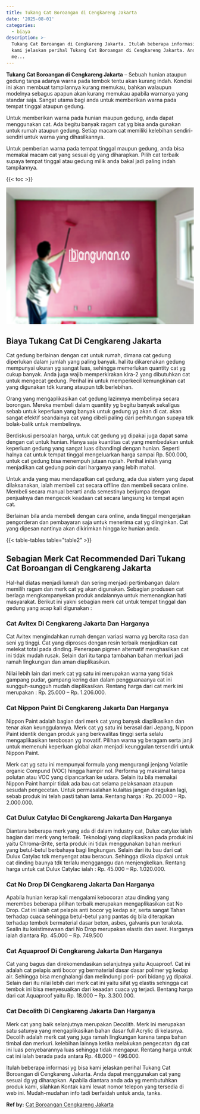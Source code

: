 ```yaml
---
title: Tukang Cat Boroangan di Cengkareng Jakarta
date: '2025-08-01'
categories:
  - biaya
description: >-
  Tukang Cat Boroangan di Cengkareng Jakarta. Itulah beberapa informasi yg bisa
  kami jelaskan perihal Tukang Cat Boroangan di Cengkareng Jakarta. Anda dapat
  me...
---
```


**Tukang Cat Boroangan di Cengkareng Jakarta** – Sebuah hunian ataupun gedung tanpa adanya warna pada tembok tentu akan kurang indah. Kondisi ini akan membuat tampilannya kurang memukau, bahkan walaupun modelnya sebagus apapun akan kurang memukau apabila warnanya yang standar saja. Sangat utama bagi anda untuk memberikan warna pada tempat tinggal ataupun gedung.

Untuk memberikan warna pada hunian maupun gedung, anda dapat menggunakan cat. Ada begitu banyak ragam cat yg bisa anda gunakan untuk rumah ataupun gedung. Setiap macam cat memiliki kelebihan sendiri-sendiri untuk warna yang dihasilkannya.

Untuk pemberian warna pada tempat tinggal maupun gedung, anda bisa memakai macam cat yang sesuai dg yang diharapkan. Pilih cat terbaik supaya tempat tinggal atau gedung milik anda bakal jadi paling indah tampilannya.

{{< toc >}}

![Tukang Cat Boroangan di Cengkareng Jakarta](/images/jasa-cat-murah40.png)

## Biaya Tukang Cat Di Cengkareng Jakarta

Cat gedung berlainan dengan cat untuk rumah, dimana cat gedung diperlukan dalam jumlah yang paling banyak. hal itu dikarenakan gedung mempunyai ukuran yg sangat luas, sehingga memerlukan quantity cat yg cukup banyak. Anda juga wajib memperkirakan kira-2 yang dibutuhkan cat untuk mengecat gedung. Perihal ini untuk memperkecil kemungkinan cat yang digunakan tdk kurang ataupun tdk berlebihan.

Orang yang mengaplikasikan cat gedung lazimnya membelinya secara borongan. Mereka membeli dalam quantity yg begitu banyak sekaligus sebab untuk keperluan yang banyak untuk gedung yg akan di cat. akan sangat efektif seandainya cat yang dibeli paling dari perhitungan supaya tdk bolak-balik untuk membelinya.

Berdiskusi persoalan harga, untuk cat gedung yg dipakai juga dapat sama dengan cat untuk hunian. Hanya saja kuantitas cat yang membedakan untuk keperluan gedung yang sangat luas dibandingi dengan hunian. Seperti halnya cat untuk tempat tinggal mengeluarkan harga sampai Rp. 500.000, untuk cat gedung bisa menempuh jutaan rupiah. Perihal inilah yang menjadikan cat gedung poin dari harganya yang lebih mahal.

Untuk anda yang mau mendapatkan cat gedung, ada dua sistem yang dapat dilaksanakan, ialah membeli cat secara offline dan membeli secara online. Membeli secara manual berarti anda semestinya berjumpa dengan penjualnya dan mengecek keadaan cat secara langsung ke tempat agen cat.

Berlainan bila anda membeli dengan cara online, anda tinggal mengerjakan pengorderan dan pembayaran saja untuk menerima cat yg diinginkan. Cat yang dipesan nantinya akan dikirimkan hingga ke hunian anda.

{{< table-tables table="table2" >}}

## Sebagian Merk Cat Recommended Dari Tukang Cat Boroangan di Cengkareng Jakarta

Hal-hal diatas menjadi lumrah dan sering menjadi pertimbangan dalam memilih ragam dan merk cat yg akan digunakan. Sebagian produsen cat berlaga mengkampanyekan produk andalannya untuk memenangkan hati masyarakat. Berikut ini yakni sebagian merk cat untuk tempat tinggal dan gedung yang acap kali digunakan :

### Cat Avitex Di Cengkareng Jakarta Dan Harganya

Cat Avitex mengindahkan rumah dengan variasi warna yg bercita rasa dan seni yg tinggi. Cat yang diproses dengan resin terbaik menjadikan cat melekat total pada dinding. Penerapan pigmen alternatif menghasilkan cat ini tidak mudah rusak. Selain dari itu tanpa tambahan bahan merkuri jadi ramah lingkungan dan aman diaplikasikan.

Nilai lebih lain dari merk cat yg satu ini merupakan warna yang tidak gampang pudar, gampang kering dan dalam pengguanaanya cat ini sungguh-sungguh mudah diaplikasikan. Rentang harga dari cat merk ini merupakan : Rp. 25.000 – Rp. 1.206.000.

### Cat Nippon Paint Di Cengkareng Jakarta Dan Harganya

Nippon Paint adalah bagian dari merk cat yang banyak diaplikasikan dan tenar akan keunggulannya. Merk cat yg satu ini berasal dari Jepang, Nippon Paint identik dengan produk yang berkwalitas tinggi serta selalu mengaplikasikan terobosan yg inovatif. Pilihan warna yg beragam serta janji untuk memenuhi keperluan global akan menjadi keunggulan tersendiri untuk Nippon Paint.

Merk cat yg satu ini mempunyai formula yang mengurangi jenjang Volatile organic Compund (VOC) hingga hampir nol. Performa yg maksimal tanpa polutan atau VOC yang dipancarkan ke udara. Selain itu bila memakai Nippon Paint hampir tidak ada bau cat selama pelaksanaan ataupun sesudah pengecetan. Untuk permasalahan kulaitas jangan diragukan lagi, sebab produk ini telah pasti tahan lama. Rentang harga : Rp. 20.000 – Rp. 2.000.000.

### Cat Dulux Catylac Di Cengkareng Jakarta Dan Harganya

Diantara beberapa merk yang ada di dalam industry cat, Dulux catylax ialah bagian dari merk yang terbaik. Teknologi yang diaplikasikan pada produk ini yaitu Chroma-Brite, serta produk ini tidak menggunakan bahan merkuri yang betul-betul berbahaya bagi lingkungan. Selain dari itu bau dari cat Dulux Catylac tdk menyengat atau beracun. Sehingga dikala dipakai untuk cat dinding baunya tdk terlalu mengganggu dan menjengkelkan. Rentang harga untuk cat Dulux Catylac ialah : Rp. 45.000 – Rp. 1.020.000.

### Cat No Drop Di Cengkareng Jakarta Dan Harganya

Apabila hunian kerap kali mengalami kebocoran atau dinding yang merembes beberapa pilihan terbaik merupakan mengaplikasikan cat No Drop. Cat ini ialah cat pelapis anti bocor yg kedap air, serta sangat Tahan terhadap cuaca sehingga betul-betul yang pantas dg bila diterapkan terhadap tembok bermaterial dasar beton, asbes, galvanis pun terakota. Sealin itu keistimewaan dari No Drop merupakan elastis dan awet. Harganya ialah diantara Rp. 45.000 – Rp. 749.500

### Cat Aquaproof Di Cengkareng Jakarta Dan Harganya

Cat yang bagus dan direkomendasikan selanjutnya yaitu Aquaproof. Cat ini adalah cat pelapis anti bocor yg bermaterial dasar dasar polimer yg kedap air. Sehingga bisa menghalangi dan melindungi pori- pori bidang yg dipakai. Selain dari itu nilai lebih dari merk cat ini yaitu sifat yg elastis sehingga cat tembok ini bisa menyesuaikan dari keaadan cuaca yg terjadi. Bentang harga dari cat Aquaproof yaitu Rp. 18.000 – Rp. 3.300.000.

### Cat Decolith Di Cengkareng Jakarta Dan Harganya

Merk cat yang baik selanjutnya merupakan Decolith. Merk ini merupakan satu satunya yang mengaplikasikan bahan dasar full Acrylic di kelasnya. Decolih adalah merk cat yang juga ramah lingkungan karena tanpa bahan timbal dan merkuri. kelebihan lainnya ketika melakukan pengecatan dg cat ini luas penyebarannya luas sehingga tidak mengapur. Rentang harga untuk cat ini ialah berada pada antara Rp. 48.000 – 496.000.

Itulah beberapa informasi yg bisa kami jelaskan perihal Tukang Cat Boroangan di Cengkareng Jakarta. Anda dapat menggunakan cat yang sesuai dg yg diharapkan. Apabila diantara anda ada yg membutuhkan produk kami, silahkan Kontak kami lewat nomor telepon yang tersedia di web ini. Mudah-mudahan info tadi berfaidah untuk anda, tanks.

**Ref by:** [Cat Boroangan Cengkareng Jakarta](https://id.wikipedia.org/wiki/Cat)

